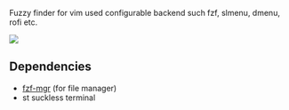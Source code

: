 Fuzzy finder for vim used configurable backend such fzf, slmenu, dmenu, rofi etc.

![](https://raw.github.com/jkoz/i/master/vim-fzf.gif)

## Dependencies

- [fzf-mgr](http://github.com/jkoz/fzf-mgr) (for file manager)
- st suckless terminal
